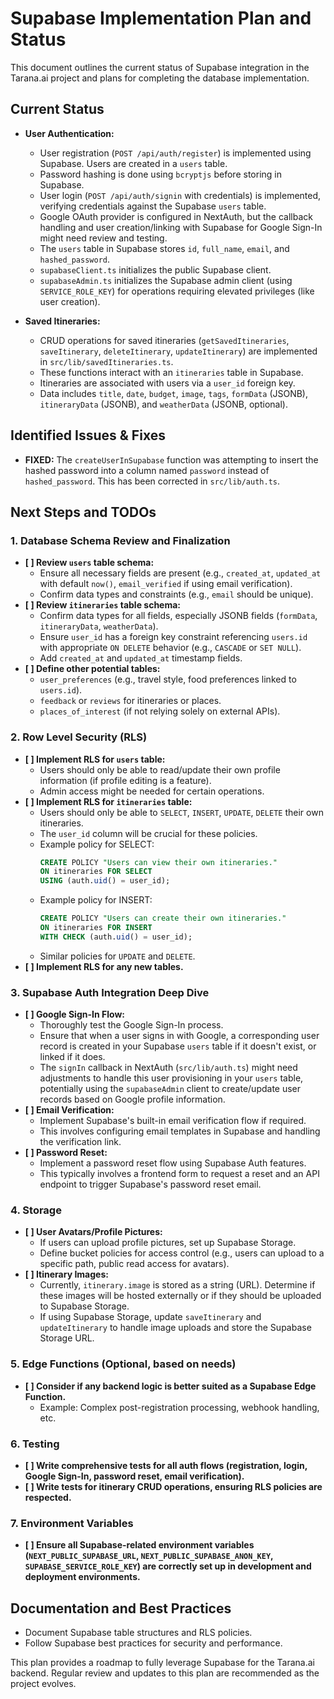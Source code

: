 # Supabase Implementation Plan and Status

This document outlines the current status of Supabase integration in the Tarana.ai project and plans for completing the database implementation.

## Current Status

- **User Authentication:**
    - User registration (`POST /api/auth/register`) is implemented using Supabase. Users are created in a `users` table.
    - Password hashing is done using `bcryptjs` before storing in Supabase.
    - User login (`POST /api/auth/signin` with credentials) is implemented, verifying credentials against the Supabase `users` table.
    - Google OAuth provider is configured in NextAuth, but the callback handling and user creation/linking with Supabase for Google Sign-In might need review and testing.
    - The `users` table in Supabase stores `id`, `full_name`, `email`, and `hashed_password`.
    - `supabaseClient.ts` initializes the public Supabase client.
    - `supabaseAdmin.ts` initializes the Supabase admin client (using `SERVICE_ROLE_KEY`) for operations requiring elevated privileges (like user creation).

- **Saved Itineraries:**
    - CRUD operations for saved itineraries (`getSavedItineraries`, `saveItinerary`, `deleteItinerary`, `updateItinerary`) are implemented in `src/lib/savedItineraries.ts`.
    - These functions interact with an `itineraries` table in Supabase.
    - Itineraries are associated with users via a `user_id` foreign key.
    - Data includes `title`, `date`, `budget`, `image`, `tags`, `formData` (JSONB), `itineraryData` (JSONB), and `weatherData` (JSONB, optional).

## Identified Issues & Fixes

- **FIXED:** The `createUserInSupabase` function was attempting to insert the hashed password into a column named `password` instead of `hashed_password`. This has been corrected in `src/lib/auth.ts`.

## Next Steps and TODOs

### 1. Database Schema Review and Finalization

- **[ ] Review `users` table schema:**
    - Ensure all necessary fields are present (e.g., `created_at`, `updated_at` with default `now()`, `email_verified` if using email verification).
    - Confirm data types and constraints (e.g., `email` should be unique).
- **[ ] Review `itineraries` table schema:**
    - Confirm data types for all fields, especially JSONB fields (`formData`, `itineraryData`, `weatherData`).
    - Ensure `user_id` has a foreign key constraint referencing `users.id` with appropriate `ON DELETE` behavior (e.g., `CASCADE` or `SET NULL`).
    - Add `created_at` and `updated_at` timestamp fields.
- **[ ] Define other potential tables:**
    - `user_preferences` (e.g., travel style, food preferences linked to `users.id`).
    - `feedback` or `reviews` for itineraries or places.
    - `places_of_interest` (if not relying solely on external APIs).

### 2. Row Level Security (RLS)

- **[ ] Implement RLS for `users` table:**
    - Users should only be able to read/update their own profile information (if profile editing is a feature).
    - Admin access might be needed for certain operations.
- **[ ] Implement RLS for `itineraries` table:**
    - Users should only be able to `SELECT`, `INSERT`, `UPDATE`, `DELETE` their own itineraries.
    - The `user_id` column will be crucial for these policies.
    - Example policy for SELECT:
      ```sql
      CREATE POLICY "Users can view their own itineraries." 
      ON itineraries FOR SELECT 
      USING (auth.uid() = user_id);
      ```
    - Example policy for INSERT:
      ```sql
      CREATE POLICY "Users can create their own itineraries." 
      ON itineraries FOR INSERT 
      WITH CHECK (auth.uid() = user_id);
      ```
    - Similar policies for `UPDATE` and `DELETE`.
- **[ ] Implement RLS for any new tables.**

### 3. Supabase Auth Integration Deep Dive

- **[ ] Google Sign-In Flow:**
    - Thoroughly test the Google Sign-In process.
    - Ensure that when a user signs in with Google, a corresponding user record is created in your Supabase `users` table if it doesn't exist, or linked if it does.
    - The `signIn` callback in NextAuth (`src/lib/auth.ts`) might need adjustments to handle this user provisioning in your `users` table, potentially using the `supabaseAdmin` client to create/update user records based on Google profile information.
- **[ ] Email Verification:**
    - Implement Supabase's built-in email verification flow if required.
    - This involves configuring email templates in Supabase and handling the verification link.
- **[ ] Password Reset:**
    - Implement a password reset flow using Supabase Auth features.
    - This typically involves a frontend form to request a reset and an API endpoint to trigger Supabase's password reset email.

### 4. Storage

- **[ ] User Avatars/Profile Pictures:**
    - If users can upload profile pictures, set up Supabase Storage.
    - Define bucket policies for access control (e.g., users can upload to a specific path, public read access for avatars).
- **[ ] Itinerary Images:**
    - Currently, `itinerary.image` is stored as a string (URL). Determine if these images will be hosted externally or if they should be uploaded to Supabase Storage.
    - If using Supabase Storage, update `saveItinerary` and `updateItinerary` to handle image uploads and store the Supabase Storage URL.

### 5. Edge Functions (Optional, based on needs)

- **[ ] Consider if any backend logic is better suited as a Supabase Edge Function.**
    - Example: Complex post-registration processing, webhook handling, etc.

### 6. Testing

- **[ ] Write comprehensive tests for all auth flows (registration, login, Google Sign-In, password reset, email verification).**
- **[ ] Write tests for itinerary CRUD operations, ensuring RLS policies are respected.**

### 7. Environment Variables

- **[ ] Ensure all Supabase-related environment variables (`NEXT_PUBLIC_SUPABASE_URL`, `NEXT_PUBLIC_SUPABASE_ANON_KEY`, `SUPABASE_SERVICE_ROLE_KEY`) are correctly set up in development and deployment environments.**

## Documentation and Best Practices

- Document Supabase table structures and RLS policies.
- Follow Supabase best practices for security and performance.

This plan provides a roadmap to fully leverage Supabase for the Tarana.ai backend. Regular review and updates to this plan are recommended as the project evolves.